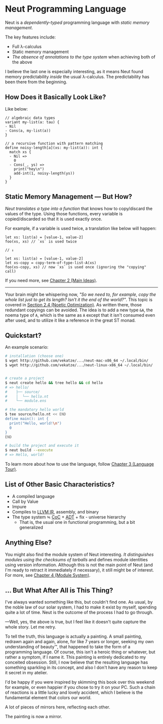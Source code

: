 # Neut Programming Language

Neut is a *dependently-typed* programming language with *static memory management*.

The key features include:

<ul class="star-list">
  <li>Full λ-calculus</li>
  <li>Static memory management</li>
  <li><em>The absence of annotations to the type system</em> when achieving both of the above</li>
</ul>

I believe the last one is especially interesting, as it means Neut found memory predictability *inside* the usual λ-calculus. The predictability has been there from the beginning.

## How Does it Basically Look Like?

Like below:

```neut
// algebraic data types
variant my-list(a: tau) {
- Nil
- Cons(a, my-list(a))
}

// a recursive function with pattern matching
define noisy-length[a](xs: my-list(a)): int {
  match xs {
  - Nil =>
    0
  - Cons(_, ys) =>
    print("hey\n")
    add-int(1, noisy-length(ys))
  }
}
```

## Static Memory Management — But How?

*Neut translates a type into a function* that knows how to copy/discard the values of the type. Using those functions, every variable is copied/discarded so that it is used exactly once.

For example, if a variable is used twice, a translation like below will happen:

```neut
let xs: list(a) = [value-1, value-2]
foo(xs, xs) // `xs` is used twice

// ↓

let xs: list(a) = [value-1, value-2]
let xs-copy = copy-term-of-type-list-A(xs)
foo(xs-copy, xs) // now `xs` is used once (ignoring the "copying" call)
```

If you need more, see [Chapter 2 (Main Ideas)](./main-ideas.md).

---

Your brain might be whispering now, *"So we need to, for example, copy the whole list just to get its length? Isn't it the end of the world?"*. This topic is covered in [Section 2.4 (Noetic Optimization)](./noetic-optimization.md). As written there, those redundant copyings can be avoided. The idea is to add a new type `&A`, the noema type of `A`, which is the same as `A` except that it isn't consumed even after used, and to utilize it like a reference in the great ST monad.

## Quickstart?

An example scenario:

```sh
# installation (choose one)
$ wget http://github.com/vekatze/.../neut-mac-x86_64 ~/.local/bin/
$ wget http://github.com/vekatze/.../neut-linux-x86_64 ~/.local/bin/


# create a project
$ neut create hello && tree hello && cd hello
# => hello/
#    ├── source/
#    │  └── hello.nt
#    └── module.ens

# the mandatory hello world
$ tee source/hello.nt << END
define main(): int {
  print("Hello, world!\n")
  0
}
END

# build the project and execute it
$ neut build --execute
# => Hello, world!
```

To learn more about how to use the language, follow [Chapter 3 (Language Tour)](./language-tour.md).

## List of Other Basic Characteristics?

- A compiled language
- Call by Value
- Impure
- Compiles to [LLVM IR](https://llvm.org/docs/LangRef.html), assembly, and binary
- The type system ≒ [CoC](https://en.wikipedia.org/wiki/Calculus_of_constructions) + [ADT](https://en.wikipedia.org/wiki/Algebraic_data_type) + fix - universe hierarchy
  - That is, the usual one in functional programming, but a bit generalized

## Anything Else?

You might also find the module system of Neut interesting. *It distinguishes modules using the checksums of tarballs* and defines module identities using version information. Although this is not the main point of Neut (and I'm ready to retract it immediately if necessary), it still might be of interest. For more, see [Chapter 4 (Module System)](./module-system.md).

## ... But What After All is This Thing?

I've always wanted something like this, but couldn't find one. As usual, by the noble law of our solar system, I had to make it exist by myself, spending quite a lot of time. Neut is the outcome of the process I had to go through.

—Well, yes, the above is true, but I feel like it doesn't quite capture the whole story. Let me retry.

To tell the truth, this language is actually a painting. A small painting, redrawn again and again, alone, for like 7 years or longer, seeking my own understanding of beauty™, that happened to take the form of a programming language. Of course, this isn't a heroic thing or whatever, but rather a symptom, if I name it. This painting is entirely dedicated to my conceited obsession. Still, I now believe that the resulting language has something sparkling in its concept, and also I don't have any reason to keep it secret in my atelier.

I'd be happy if you were inspired by skimming this book over this weekend for example, or even happier if you chose to try it on your PC. Such a chain of reactions is a little lucky and lovely accident, which I believe is the fundamental element that colors our world.

A lot of pieces of mirrors here, reflecting each other.

The painting is now a mirror.

